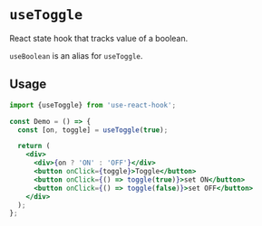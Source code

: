 # `useToggle`

React state hook that tracks value of a boolean.

`useBoolean` is an alias for `useToggle`.

## Usage

```jsx
import {useToggle} from 'use-react-hook';

const Demo = () => {
  const [on, toggle] = useToggle(true);

  return (
    <div>
      <div>{on ? 'ON' : 'OFF'}</div>
      <button onClick={toggle}>Toggle</button>
      <button onClick={() => toggle(true)}>set ON</button>
      <button onClick={() => toggle(false)}>set OFF</button>
    </div>
  );
};
```
